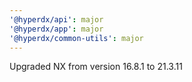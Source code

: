 ```yaml
---
'@hyperdx/api': major
'@hyperdx/app': major
'@hyperdx/common-utils': major
---
```


Upgraded NX from version 16.8.1 to 21.3.11
